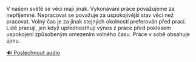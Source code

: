 
V našem světě se věci mají jinak. Vykonávání práce považujeme za nepříjemné. Nepracovat se považuje za uspokojivější stav věcí než pracovat. Volný čas je za jinak stejných okolností preferován před prací. Lidé pracují, jen když upřednostňují výnos z práce před poklesem uspokojení způsobeným omezením volného času. Práce v sobě obsahuje újmu.

[🔊 Poslechnout audio](/data/7-paragraphs/audio/chapter_32/para_011-V-naem-svt-se-vci-maj-jinak-Vykonvn-prce.mp3)
